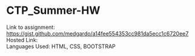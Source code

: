 # CTP_Summer-HW
Link to assignment: https://gist.github.com/medgardo/a14fee554353cc981da5ecc1c6720ee7 <br/>
Hosted Link: <br/>
Languages Used: HTML, CSS, BOOTSTRAP<br/>